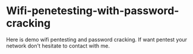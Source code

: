 # Wifi-penetesting-with-password-cracking
Here is demo wifi pentesting and password cracking. If want pentest your network don't hesitate to contact with me.
